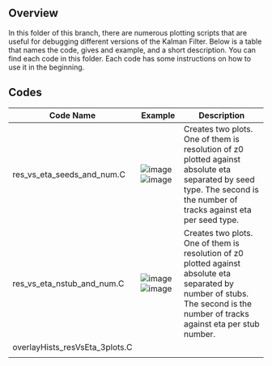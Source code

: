 ## Overview

In this folder of this branch, there are numerous plotting scripts that are useful for debugging different versions of the Kalman Filter. Below is a table that names the code, gives and example, and a short description. You can find each code in this folder. Each code has some instructions on how to use it in the beginning.

## Codes

| Code Name | Example | Description |
| ----------| ------- | ----------- |
| res_vs_eta_seeds_and_num.C |  ![image](https://github.com/cms-L1TK/cmssw/assets/71595540/95d764fd-d921-48aa-aeb5-23589bfe8e7a) ![image](https://github.com/cms-L1TK/cmssw/assets/71595540/b7045922-0152-4ce8-b356-a7d4d6e15314) | Creates two plots. One of them is resolution of z0 plotted against absolute eta separated by seed type. The second is the number of tracks against eta per seed type. |
| res_vs_eta_nstub_and_num.C | ![image](https://github.com/cms-L1TK/cmssw/assets/71595540/20e0927b-4db8-4080-ad0a-85fd03634c9c) ![image](https://github.com/cms-L1TK/cmssw/assets/71595540/4a0aaffb-17d0-4b82-a078-d5921f782efe) | Creates two plots. One of them is resolution of z0 plotted against absolute eta separated by number of stubs. The second is the number of tracks against eta per stub number. |
| overlayHists_resVsEta_3plots.C | | |
| | | |
